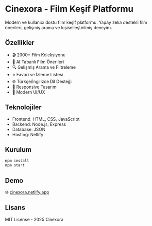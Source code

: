 # Cinexora - Film Keşif Platformu

Modern ve kullanıcı dostu film keşif platformu. Yapay zeka destekli film önerileri, gelişmiş arama ve kişiselleştirilmiş deneyim.

## Özellikler

- 🎬 2000+ Film Koleksiyonu
- 🤖 AI Tabanlı Film Önerileri
- 🔍 Gelişmiş Arama ve Filtreleme
- ⭐ Favori ve İzleme Listesi
- 🌐 Türkçe/İngilizce Dil Desteği
- 📱 Responsive Tasarım
- 🎨 Modern UI/UX

## Teknolojiler

- Frontend: HTML, CSS, JavaScript
- Backend: Node.js, Express
- Database: JSON
- Hosting: Netlify

## Kurulum

```bash
npm install
npm start
```

## Demo

🌐 [cinexora.netlify.app](https://cinexora.netlify.app)

## Lisans

MIT License - 2025 Cinexora
